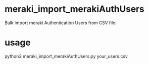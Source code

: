 # meraki_import_merakiAuthUsers
Bulk import meraki Authentication Users from CSV file.

# usage
python3 meraki_import_merakiAuthUsers.py your_users.csv



